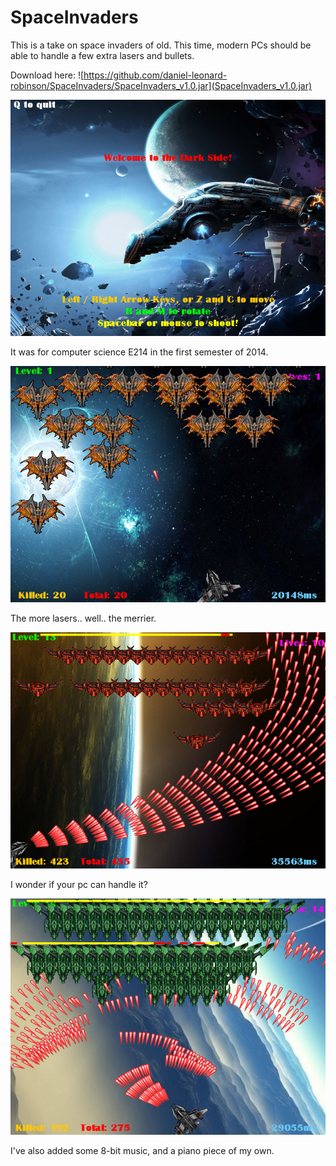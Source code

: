 # SpaceInvaders
This is a take on space invaders of old. This time, modern PCs should be able to handle a few extra lasers and bullets. 

Download here: ![https://github.com/daniel-leonard-robinson/SpaceInvaders/SpaceInvaders_v1.0.jar](SpaceInvaders_v1.0.jar)

![welcome-screen](screenshots/screenshot-0.png)

It was for computer science E214 in the first semester of 2014.

![gameplay-screenshot](screenshots/screenshot-2.png)

The more lasers.. well.. the merrier.

![gameplay-screenshot](screenshots/screenshot-8.png)

I wonder if your pc can handle it?

![gameplay-screenshot](screenshots/screenshot-5.png)

I've also added some 8-bit music, and a piano piece of my own.
